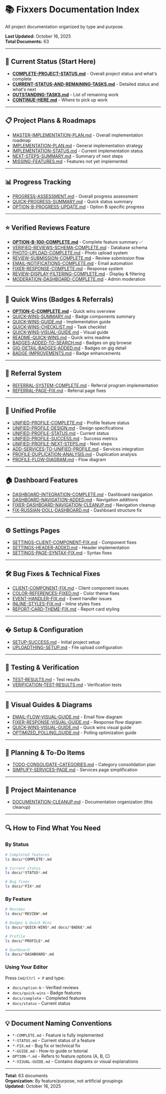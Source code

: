 # 📚 Fixxers Documentation Index

All project documentation organized by type and purpose.

**Last Updated:** October 16, 2025  
**Total Documents:** 63

---

## 🎯 Current Status (Start Here)

- **[COMPLETE-PROJECT-STATUS.md](./COMPLETE-PROJECT-STATUS.md)** - Overall project status and what's complete
- **[CURRENT-STATUS-AND-REMAINING-TASKS.md](./CURRENT-STATUS-AND-REMAINING-TASKS.md)** - Detailed status and what's next
- **[OUTSTANDING-TASKS.md](./OUTSTANDING-TASKS.md)** - List of remaining work
- **[CONTINUE-HERE.md](./CONTINUE-HERE.md)** - Where to pick up work

---

## 📋 Project Plans & Roadmaps

- [MASTER-IMPLEMENTATION-PLAN.md](./MASTER-IMPLEMENTATION-PLAN.md) - Overall implementation roadmap
- [IMPLEMENTATION-PLAN.md](./IMPLEMENTATION-PLAN.md) - General implementation strategy
- [IMPLEMENTATION-STATUS.md](./IMPLEMENTATION-STATUS.md) - Current implementation status
- [NEXT-STEPS-SUMMARY.md](./NEXT-STEPS-SUMMARY.md) - Summary of next steps
- [MISSING-FEATURES.md](./MISSING-FEATURES.md) - Features not yet implemented

---

## 📊 Progress Tracking

- [PROGRESS-ASSESSMENT.md](./PROGRESS-ASSESSMENT.md) - Overall progress assessment
- [QUICK-PROGRESS-SUMMARY.md](./QUICK-PROGRESS-SUMMARY.md) - Quick status summary
- [OPTION-B-PROGRESS-UPDATE.md](./OPTION-B-PROGRESS-UPDATE.md) - Option B specific progress

---

## ⭐ Verified Reviews Feature

- **[OPTION-B-100-COMPLETE.md](./OPTION-B-100-COMPLETE.md)** - Complete feature summary ✅
- [VERIFIED-REVIEWS-SCHEMA-COMPLETE.md](./VERIFIED-REVIEWS-SCHEMA-COMPLETE.md) - Database schema
- [PHOTO-UPLOAD-COMPLETE.md](./PHOTO-UPLOAD-COMPLETE.md) - Photo upload system
- [REVIEW-SUBMISSION-COMPLETE.md](./REVIEW-SUBMISSION-COMPLETE.md) - Review submission flow
- [EMAIL-NOTIFICATIONS-COMPLETE.md](./EMAIL-NOTIFICATIONS-COMPLETE.md) - Email automation
- [FIXER-RESPONSE-COMPLETE.md](./FIXER-RESPONSE-COMPLETE.md) - Response system
- [REVIEW-DISPLAY-FILTERING-COMPLETE.md](./REVIEW-DISPLAY-FILTERING-COMPLETE.md) - Display & filtering
- [MODERATION-DASHBOARD-COMPLETE.md](./MODERATION-DASHBOARD-COMPLETE.md) - Admin moderation

---

## 🎁 Quick Wins (Badges & Referrals)

- **[OPTION-C-COMPLETE.md](./OPTION-C-COMPLETE.md)** - Quick wins overview
- [QUICK-WINS-SUMMARY.md](./QUICK-WINS-SUMMARY.md) - Badge components summary
- [QUICK-WINS-GUIDE.md](./QUICK-WINS-GUIDE.md) - Implementation guide
- [QUICK-WINS-CHECKLIST.md](./QUICK-WINS-CHECKLIST.md) - Task checklist
- [QUICK-WINS-VISUAL-GUIDE.md](./QUICK-WINS-VISUAL-GUIDE.md) - Visual guide
- [README-QUICK-WINS.md](./README-QUICK-WINS.md) - Quick wins readme
- [BADGES-ADDED-TO-SEARCH.md](./BADGES-ADDED-TO-SEARCH.md) - Badges on gig browse
- [GIG-DETAIL-BADGES-ADDED.md](./GIG-DETAIL-BADGES-ADDED.md) - Badges on gig detail
- [BADGE-IMPROVEMENTS.md](./BADGE-IMPROVEMENTS.md) - Badge enhancements

---

## 🔄 Referral System

- [REFERRAL-SYSTEM-COMPLETE.md](./REFERRAL-SYSTEM-COMPLETE.md) - Referral program implementation
- [REFERRAL-PAGE-FIX.md](./REFERRAL-PAGE-FIX.md) - Referral page fixes

---

## 👤 Unified Profile

- [UNIFIED-PROFILE-COMPLETE.md](./UNIFIED-PROFILE-COMPLETE.md) - Profile feature status
- [UNIFIED-PROFILE-DESIGN.md](./UNIFIED-PROFILE-DESIGN.md) - Design specifications
- [UNIFIED-PROFILE-STATUS.md](./UNIFIED-PROFILE-STATUS.md) - Current status
- [UNIFIED-PROFILE-SUCCESS.md](./UNIFIED-PROFILE-SUCCESS.md) - Success metrics
- [UNIFIED-PROFILE-NEXT-STEPS.md](./UNIFIED-PROFILE-NEXT-STEPS.md) - Next steps
- [ADD-SERVICES-TO-UNIFIED-PROFILE.md](./ADD-SERVICES-TO-UNIFIED-PROFILE.md) - Services integration
- [PROFILE-DUPLICATION-ANALYSIS.md](./PROFILE-DUPLICATION-ANALYSIS.md) - Duplication analysis
- [PROFILE-FLOW-DIAGRAM.md](./PROFILE-FLOW-DIAGRAM.md) - Flow diagram

---

## 🏠 Dashboard Features

- [DASHBOARD-INTEGRATION-COMPLETE.md](./DASHBOARD-INTEGRATION-COMPLETE.md) - Dashboard navigation
- [DASHBOARD-NAVIGATION-ADDED.md](./DASHBOARD-NAVIGATION-ADDED.md) - Navigation additions
- [FIXER-DASHBOARD-NAVIGATION-CLEANUP.md](./FIXER-DASHBOARD-NAVIGATION-CLEANUP.md) - Navigation cleanup
- [FIX-RUSSIAN-DOLL-DASHBOARD.md](./FIX-RUSSIAN-DOLL-DASHBOARD.md) - Dashboard structure fix

---

## ⚙️ Settings Pages

- [SETTINGS-CLIENT-COMPONENT-FIX.md](./SETTINGS-CLIENT-COMPONENT-FIX.md) - Component fixes
- [SETTINGS-HEADER-ADDED.md](./SETTINGS-HEADER-ADDED.md) - Header implementation
- [SETTINGS-PAGE-SYNTAX-FIX.md](./SETTINGS-PAGE-SYNTAX-FIX.md) - Syntax fixes

---

## 🛠️ Bug Fixes & Technical Fixes

- [CLIENT-COMPONENT-FIX.md](./CLIENT-COMPONENT-FIX.md) - Client component issues
- [COLOR-REFERENCES-FIXED.md](./COLOR-REFERENCES-FIXED.md) - Color theme fixes
- [EVENT-HANDLER-FIX.md](./EVENT-HANDLER-FIX.md) - Event handler issues
- [INLINE-STYLES-FIX.md](./INLINE-STYLES-FIX.md) - Inline styles fixes
- [REPORT-CARD-THEME-FIX.md](./REPORT-CARD-THEME-FIX.md) - Report card styling

---

## � Setup & Configuration

- [SETUP-SUCCESS.md](./SETUP-SUCCESS.md) - Initial project setup
- [UPLOADTHING-SETUP.md](./UPLOADTHING-SETUP.md) - File upload configuration

---

## 🧪 Testing & Verification

- [TEST-RESULTS.md](./TEST-RESULTS.md) - Test results
- [VERIFICATION-TEST-RESULTS.md](./VERIFICATION-TEST-RESULTS.md) - Verification tests

---

## 📖 Visual Guides & Diagrams

- [EMAIL-FLOW-VISUAL-GUIDE.md](./EMAIL-FLOW-VISUAL-GUIDE.md) - Email flow diagram
- [FIXER-RESPONSE-VISUAL-GUIDE.md](./FIXER-RESPONSE-VISUAL-GUIDE.md) - Response flow diagram
- [QUICK-WINS-VISUAL-GUIDE.md](./QUICK-WINS-VISUAL-GUIDE.md) - Quick wins visual guide
- [OPTIMIZED_POLLING_GUIDE.md](./OPTIMIZED_POLLING_GUIDE.md) - Polling optimization guide

---

## 📝 Planning & To-Do Items

- [TODO-CONSOLIDATE-CATEGORIES.md](./TODO-CONSOLIDATE-CATEGORIES.md) - Category consolidation plan
- [SIMPLIFY-SERVICES-PAGE.md](./SIMPLIFY-SERVICES-PAGE.md) - Services page simplification

---

## 🧹 Project Maintenance

- [DOCUMENTATION-CLEANUP.md](./DOCUMENTATION-CLEANUP.md) - Documentation organization (this cleanup)

---

## 🔍 How to Find What You Need

### By Status

```bash
# Completed features
ls docs/*COMPLETE*.md

# Current status
ls docs/*STATUS*.md

# Bug fixes
ls docs/*FIX*.md
```

### By Feature

```bash
# Reviews
ls docs/*REVIEW*.md

# Badges & Quick Wins
ls docs/*QUICK-WINS*.md docs/*BADGE*.md

# Profile
ls docs/*PROFILE*.md

# Dashboard
ls docs/*DASHBOARD*.md
```

### Using Your Editor

Press `Cmd/Ctrl + P` and type:

- `docs/option-b` - Verified reviews
- `docs/quick-wins` - Badge features
- `docs/complete` - Completed features
- `docs/status` - Current status

---

## 💡 Document Naming Conventions

- `*-COMPLETE.md` - Feature is fully implemented
- `*-STATUS.md` - Current status of a feature
- `*-FIX.md` - Bug fix or technical fix
- `*-GUIDE.md` - How-to guide or tutorial
- `OPTION-*.md` - Refers to feature options (A, B, C)
- `*-VISUAL-GUIDE.md` - Contains diagrams or visual explanations

---

**Total:** 63 documents  
**Organization:** By feature/purpose, not artificial groupings  
**Updated:** October 16, 2025
